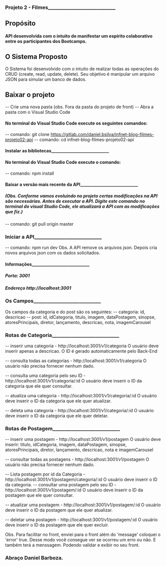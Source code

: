 ### Projeto 2 - Filmes____________________________

## Propósito

#### API desenvolvida com o intuito de manifestar um espírito colaborativo entre os participantes dos Bootcamps.

## O Sistema Proposto

O Sistema foi desenvolvido com o intuito de realizar todas as operações do CRUD (create, read, update, delete). Seu objetivo é manipular um arquivo JSON para simular um banco de dados.

## Baixar o projeto

-- Crie uma nova pasta (obs. Fora da pasta do projeto de front)
-- Abra a pasta com o Visual Studio Code

#### No terminal do Visual Studio Code execute os seguintes comandos:

-- comando: git clone https://gitlab.com/daniel.bsilva/infnet-blog-filmes-projeto02-api
-- comando: cd infnet-blog-filmes-projeto02-api

#### Instalar as bibliotecas____________________________

#### No terminal do Visual Studio Code execute o comando:

-- comando: npm install

#### Baixar a versão mais recente da API____________________________

##### (Obs. Conforme vamos evoluindo no projeto certas modificações na API são necessárias. Antes de executar a API. Digite este comando no terminal do visual Studio Code, ele atualizará a API com as modificações que fiz.)

-- comando: git pull origin master

### Iniciar a API____________________________
-- comando: npm run dev
Obs. A API remove os arquivos json. Depois cria novos arquivos json com os dados solicitados. 

#### Informações____________________________

##### Porta: 3001

##### Endereço http://localhost:3001

### Os Campos____________________________

Os campos da categoria e do post são os seguintes:
-- categoria: id, descricao
-- post: id, idCategoria, titulo, imagem, dataPostagem, sinopse, atoresPrincipais, diretor, lançamento, descricao, nota, imagemCarousel

### Rotas de Categoria____________________________

-- inserir uma categoria - http://localhost:3001/v1/categoria
O usuário deve inserir apenas a descricao. O ID é gerado automaticamente pelo Back-End

-- consulta todas as categorias - http://localhost:3001/v1/categoria
O usuário não precisa fornecer nenhum dado.

-- consulta uma categoria pelo seu ID - http://localhost:3001/v1/categoria/:id
O usuário deve inserir o ID da categoria que ele quer consultar.

-- atualiza uma categoria - http://localhost:3001/v1/categoria/:id
O usuário deve inserir o ID da categoria que ele quer atualizar.

-- deleta uma categoria - http://localhost:3001/v1/categoria/:id
O usuário deve inserir o ID da categoria que ele quer deletar.

### Rotas de Postagem____________________________

-- inserir uma postagem - http://localhost:3001/v1/postagem
O usuário deve inserir: titulo, idCategoria, imagem, dataPostagem, sinopse, atoresPrincipais, diretor, lançamento, descricao, nota e imagemCarousel

-- consultar todas as postagens - http://localhost:3001/v1/postagem
O usuário não precisa fornecer nenhum dado.

-- Lista postagem por id da Categoria - http://localhost:3001/v1/postagem/categoria/:id
O usuário deve inserir o ID da categoria.
-- consultar uma postagem pelo seu ID - http://localhost:3001/v1/postagem/:id
O usuário deve inserir o ID da postagem que ele quer consultar.

-- atualizar uma postagem - http://localhost:3001/v1/postagem/:id
O usuário deve inserir o ID da postagem que ele quer atualizar.

-- deletar uma postagem - http://localhost:3001/v1/postagem/:id
O usuário deve inserir o ID da postagem que ele quer excluir.



Obs. Para facilitar no front, enviei para o front além do 'message' coloquei o 'error' true. Desse modo você consegue ver se ocorreu um erro ou não. E também terá a menssagem. Podendo validar e exibir no seu front.

### Abraço Daniel Barboza.
